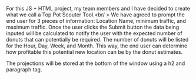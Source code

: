 For this JS + HTML project, my team members and I have decided to create what we call a Top Pot Scouter Tool.<br/ >
We have agreed to prompt the end user for 3 pieces of information: Location Name, minimum traffic, and maximum traffic. Once the user clicks the Submit button the data being inputed will be calculated to notify the user with the expected number of donuts that can potentially be required. The number of donuts will be listed for the Hour, Day, Week, and Month. This way, the end user can determine how profitable this potential new location can be by the donut estimates.<br />

The projections will be stored at the bottom of the window using a h2 and paragraph tag.<br />

